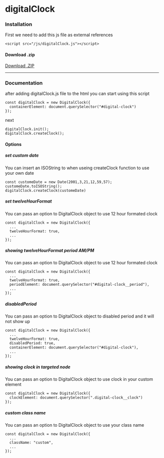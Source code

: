 # digitalClock

### Installation

First we need to add this js file as external references 

	<script src="/js/digitalClock.js"></script>
  
  
  
#### Download .zip

[Download .ZIP](https://github.com/ShahriarGolshan/digitalClock/raw/main/DigitalClock.rar)

---

### Documentation

after adding digitalClock.js file to the html you can start using this script

	const digitalClock = new DigitalClock({
      containerElement: document.querySelector("#digital-clock")
	});

next

    digitalClock.init();
    digitalClock.createClock();
    
#### Options

##### set custom date
You can insert an ISOString to when useing createClock function to use your own date

	const customeDate = new Date(2001,3,21,12,59,57);
    customeDate.toISOString();
    digitalClock.createClock(customeDate)


##### set twelveHourFormat
You can pass an option to DigitalClock object to use 12 hour formated clock

	const digitalClock = new DigitalClock({
      ...
      twelveHourFormat: true,
      ...
	});
  
  
##### showing twelveHourFormat period AM/PM
You can pass an option to DigitalClock object to use 12 hour formated clock

	const digitalClock = new DigitalClock({
      ...
      twelveHourFormat: true,
      periodElement: document.querySelector("#digital-clock__period"),
      ...
	});
  
  
##### disabledPeriod
You can pass an option to DigitalClock object to disabled period and it will not show up

	const digitalClock = new DigitalClock({
      ...
      twelveHourFormat: true,
      disabledPeriod: true,
      containerElement: document.querySelector("#digital-clock"),
      ...
	});
  
  
##### showing clock in targeted node
You can pass an option to DigitalClock object to use clock in your custom element

	const digitalClock = new DigitalClock({
      clockElement: document.querySelector(".digital-clock__clock")
	});
  
  
##### custom class name
You can pass an option to DigitalClock object to use your class name

	const digitalClock = new DigitalClock({
      ...
      className: "custom",
      ...
	});
  
